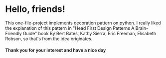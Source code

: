 # Hello, friends!

This one-file-project implements decoration pattern on python. I really liked the explanation of this pattern in "Head First Design Patterns A Brain-Friendly Guide"
book By Bert Bates, Kathy Sierra, Eric Freeman, Elisabeth Robson, so that's from the idea originates.

#### Thank you for your interest and have a nice day

